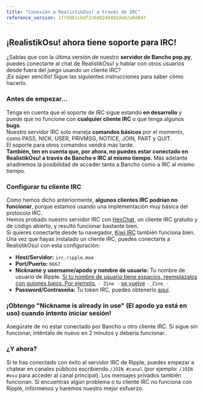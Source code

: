 ```yaml
---
title: "Conexión a RealistikOsu! a través de IRC"
reference_version: 1f7dd61cbdf2c6d8249481deb2a8d847
---
```

## ¡RealistikOsu! ahora tiene soporte para IRC!
¿Sabías que con la última versión de nuestro **servidor de Bancho pep.py**, puedes conectarte al chat de RealistikOsu! y hablar con otros usuarios desde fuera del juego usando un cliente IRC?  
¡Es súper sencillo! Sigue las siguientes instrucciones para saber cómo hacerlo.

### Antes de empezar...
Tenga en cuenta que el soporte de IRC sigue estando **en desarrollo** y puede que no funcione con **cualquier cliente IRC** o que tenga algunos **bugs**.  
Nuestro servidor IRC solo maneja **comandos básicos** por el momento, como PASS, NICK, USER, PRIVMSG, NOTICE, JOIN, PART y QUIT.  
El soporte para otros comandos vendrá más tarde.  
**También, ten en cuenta que, por ahora, no puedes estar conectado en RealistikOsu! a través de Bancho e IRC al mismo tiempo.** Más adelante añadiremos la posibilidad de acceder tanto a Bancho como a IRC al mismo tiempo.

### Configurar tu cliente IRC
Como hemos dicho anteriormente, **algunos clientes IRC podrían no funcionar**, porque estamos usando una implementación muy básica del protocolo IRC.  
Hemos probado nuestro servidor IRC con [HexChat](https://hexchat.github.io), un cliente IRC gratuito y de código abierto, y resultó funcionar bastante bien.  
Si quieres conectarte desde tu navegador, [Kiwi IRC](https://kiwiirc.com/) también funciona bien.
<br>
Una vez que hayas instalado un cliente IRC, puedes conectarte a RealistikOsu! con esta configuración:  

- **Host/Servidor:** `irc.ripple.moe`  
- **Port/Puerto:** `6667`  
- **Nickname y username/apodo y nombre de usuario:** Tu nombre de usuario de Ripple. <u>Si tu nombre de usuario tiene espacios, reemplázalos con guiones bajos. Por ejemplo,</u> `- Zino -` <u>se vuelve</u> `-_Zino_-`  
- **Password/Contraseña:** Tu token IRC, puedes obtenerlo [aquí](/irc).  

### ¡Obtengo "Nickname is already in use" (El apodo ya está en uso) cuando intento iniciar sesión!
Asegúrate de no estar conectado por Bancho u otro cliente IRC. Si sigue sin funcionar, inténtalo de nuevo en 2 minutos y debería funcionar.

### ¿Y ahora?
Si te has conectado con éxito al servidor IRC de Ripple, puedes empezar a chatear en canales públicos escribiendo `/JOIN #canal` (por ejemplo: `/JOIN #osu` para acceder al canal principal). Los mensajes privados también funcionan. Si encuentras algún problema o tu cliente IRC no funciona con Ripple, infórmenos y haremos nuestro mejor esfuerzo.
